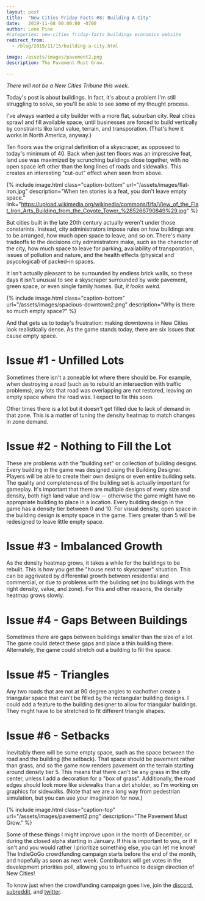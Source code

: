 ```yaml
---
layout: post
title:  "New Cities Friday Facts #8: Building A City"
date:   2019-11-08 00:00:00 -0700
author: Lone Pine
#categories: new-cities friday-facts buildings economics website
redirect_from:
  - /blog/2019/11/15/building-a-city.html

image: /assets/images/pavement2.png
description: The Pavement Must Grow.

---
```


*There will not be a New Cities Tribune this week.*

Today's post is about buildings. In fact, it's about a problem I'm still struggling to solve, so you'll be able to see some of my thought process.

I've always wanted a city builder with a more flat, suburban city. Real cities sprawl and fill available space, until businesses are forced to build vertically by constraints like land value, terrain, and transporation. (That's how it works in North America, anyway.)

Ten floors was the original definition of a skyscraper, as oppossed to today's minimum of 40. Back when just ten floors was an impressive feat, land use was maximized by scrunching buildings close together, with no open space left other than the long lines of roads and sidewalks. This creates an interesting "cut-out" effect when seen from above.

{% include image.html class="caption-bottom"
  url="/assets/images/flat-iron.jpg"
  description="When ten stories is a feat, you don't leave empty space."
  link="https://upload.wikimedia.org/wikipedia/commons/f/fa/View_of_the_Flat_Iron_Arts_Building_from_the_Coyote_Tower_%285266790849%29.jpg" 
  %}

But cities built in the late 20th century actually weren't under those constarints. Instead, city administrators impose rules on how buildings are to be arranged, how much open space to leave, and so on. There's many tradeoffs to the decisions city administrators make, such as the character of the city, how much space to leave for parking, availability of transporation, issues of pollution and nature, and the health effects (physical and psycological) of packed-in spaces.

It isn't actually pleasant to be surrounded by endless brick walls, so these days it isn't unusual to see a skyscraper surrounded by wide pavement, green space, or even single family homes. But, *it looks weird.*

{% include image.html class="caption-bottom"
  url="/assets/images/spacious-downtown2.png"
  description="Why is there so much empty space?"
%}

And that gets us to today's frustration: making downtowns in New Cities look realistically dense. As the game stands today, there are six issues that cause empty space.

# Issue #1 - Unfilled Lots

Sometimes there isn't a zoneable lot where there should be. For example, when destroying a road (such as to rebuild an intersection with traffic problems), any lots that road was overlapping are not restored, leaving an empty space where the road was. I expect to fix this soon.

Other times there is a lot but it doesn't get filled due to lack of demand in that zone. This is a matter of tuning the density heatmap to match changes in zone demand.

# Issue #2 - Nothing to Fill the Lot

These are problems with the "building set" or collection of building designs. Every building in the game was designed using the Building Designer. Players will be able to create their own designs or even entire building sets. The quality and completeness of the building set is actually important for gameplay. It's important that there are multiple designs of every size and density, both high land value and low -- otherwise the game might have no appropriate building to place in a location. Every building design in the game has a density tier between 0 and 10. For visual density, open space in the building design is empty space in the game. Tiers greater than 5 will be redesigned to leave little empty space.

# Issue #3 - Imbalanced Growth

As the density heatmap grows, it takes a while for the buildings to be rebuilt. This is how you get the "house next to skyscraper" situation.
This can be aggrivated by differential growth between residential and commercial, or due to problems with the building set (no buildings with the right density, value, and zone). For this and other reasons, the density heatmap grows slowly.

# Issue #4 - Gaps Between Buildings

Sometimes there are gaps between buildings smaller than the size of a lot. The game could detect these gaps and place a thin building there. Alternately, the game could stretch out a building to fill the space.

# Issue #5 - Triangles

Any two roads that are not at 90 degree angles to eachother create a triangular space that can't be filled by the rectangular building designs. I could add a feature to the building designer to allow for triangular buildings. They might have to be stretched to fit different triangle shapes.

# Issue #6 - Setbacks

Inevitably there will be some empty space, such as the space between the road and the building (the setback). That space should be pavement rather than grass, and so the game now renders pavement on the terrain starting around density tier 5. This means that there can't be any grass in the city center, unless I add a decoration for a "box of grass". Additionally, the road edges should look more like sidewalks than a dirt sholder, so I'm working on graphics for sidewalks. (Note that we are a long way from pedestrian simulation, but you can use your imagination for now.)

{% include image.html class="caption-top"
  url="/assets/images/pavement2.png"
  description="The Pavement Must Grow."
%}

Some of these things I might improve upon in the month of December, or during the closed alpha starting in January. If this is important to you, or if it isn't and you would rather I prioritize something else, you can let me know! The IndieGoGo crowdfunding campaign starts before the end of the month, and hopefully as soon as next week. Contributors will get votes in the development priorities poll, allowing you to influence to design direction of New Cities!

To know just when the crowdfunding campaign goes live, join the [discord], [subreddit], and [twitter].

[subreddit]: https://www.reddit.com/r/New_Cities
[discord]: https://discord.gg/udgeB2E
[twitter]: https://twitter.com/lone_pine_games




